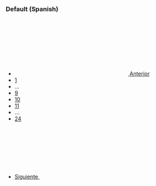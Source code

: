 <h3 class="site-preview-heading">Default (Spanish)</h3>
<nav aria-label="Paginación" class="usa-pagination">
  <ul class="usa-pagination__list">
    <li class="usa-pagination__item usa-pagination__arrow">
      <a
        href="javascript:void(0);"
        class="usa-pagination__link usa-pagination__previous-page"
        aria-label="Anterior página"
      >
        <svg class="usa-icon" aria-hidden="true" role="img">
          <use xlink:href="/assets/img/sprite.svg#navigate_before"></use>
        </svg>
        <span class="usa-pagination__link-text"> Anterior </span>
      </a>
    </li>
    <li class="usa-pagination__item usa-pagination__page-no">
      <a
        href="javascript:void(0);"
        class="usa-pagination__button"
        aria-label="Página 1"
      >
        1
      </a>
    </li>
    <li
      class="usa-pagination__item usa-pagination__overflow"
      role="presentation"
    >
      <span> … </span>
    </li>
    <li class="usa-pagination__item usa-pagination__page-no">
      <a
        href="javascript:void(0);"
        class="usa-pagination__button"
        aria-label="Página 9"
      >
        9
      </a>
    </li>
    <li class="usa-pagination__item usa-pagination__page-no">
      <a
        href="javascript:void(0);"
        class="usa-pagination__button usa-current"
        aria-label="Página 10"
        aria-current="page"
      >
        10
      </a>
    </li>
    <li class="usa-pagination__item usa-pagination__page-no">
      <a
        href="javascript:void(0);"
        class="usa-pagination__button"
        aria-label="Página 11"
      >
        11
      </a>
    </li>
    <li
      class="usa-pagination__item usa-pagination__overflow"
      role="presentation"
    >
      <span> … </span>
    </li>
    <li class="usa-pagination__item usa-pagination__page-no">
      <a
        href="javascript:void(0);"
        class="usa-pagination__button"
        aria-label="Última página, página 24"
      >
        24
      </a>
    </li>
    <li class="usa-pagination__item usa-pagination__arrow">
      <a
        href="javascript:void(0);"
        class="usa-pagination__link usa-pagination__next-page"
        aria-label="Siguiente página"
      >
        <span class="usa-pagination__link-text"> Siguiente </span>
        <svg class="usa-icon" aria-hidden="true" role="img">
          <use xlink:href="/assets/img/sprite.svg#navigate_next"></use>
        </svg>
      </a>
    </li>
  </ul>
</nav>